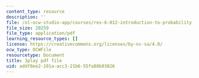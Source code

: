 ```yaml
---
content_type: resource
description: ''
file: /ol-ocw-studio-app/courses/res-6-012-introduction-to-probability-spring-2018/addf8ee2101aacc321b655fa88b03826_PaI-oaOBHKU.pdf
file_size: 20259
file_type: application/pdf
learning_resource_types: []
license: https://creativecommons.org/licenses/by-nc-sa/4.0/
ocw_type: OCWFile
resourcetype: Document
title: 3play pdf file
uid: addf8ee2-101a-acc3-21b6-55fa88b03826
---
```

